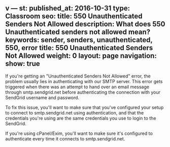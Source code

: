 v —
st:
  published_at: 2016-10-31
  type: Classroom
seo:
  title: 550 Unauthenticated Senders Not Allowed
  description: What does 550 Unauthenticated senders not allowed mean?
  keywords: sender, senders, unauthenticated, 550, error
title: 550 Unauthenticated Senders Not Allowed
weight: 0
layout: page
navigation:
  show: true
---

If you're getting an "Unauthenticated Senders Not Allowed" error, the problem usually lies in authenticating with our SMTP server. This error gets triggered when there was an attempt to hand over an email message through smtp.sendgrid.net before authenticating the connection with your SendGrid username and password.

To fix this issue, you'll want to make sure that you've configured your setup to connect to smtp.sendgrid.net using authentication, and that the credentials you're using are the same credentials you use to login to the SendGrid.

If you're using cPanel/Exim, you'll want to make sure it's configured to authenticate every time it connects to smtp.sendgrid.net.

